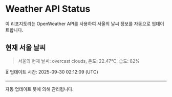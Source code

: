 
# Weather API Status

이 리포지토리는 OpenWeather API를 사용하여 서울의 날씨 정보를 자동으로 업데이트합니다.

## 현재 서울 날씨
> 서울의 현재 날씨: overcast clouds, 온도: 22.47°C, 습도: 82%

⏳ 업데이트 시간: 2025-09-30 02:12:09 (UTC)

---
자동 업데이트 봇에 의해 관리됩니다.
